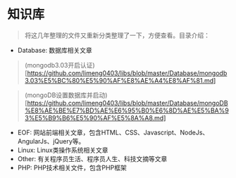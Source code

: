 # 知识库

> 将这几年整理的文件又重新分类整理了一下，方便查看。目录介绍：

- Database: 数据库相关文章

> (mongodb3.03开启认证)[https://github.com/limeng0403/libs/blob/master/Database/mongodb3.03%E5%BC%80%E5%90%AF%E8%AE%A4%E8%AF%81.md]

> (mongoDB设置数据库并启动)[https://github.com/limeng0403/libs/blob/master/Database/mongoDB%E8%AE%BE%E7%BD%AE%E6%95%B0%E6%8D%AE%E5%BA%93%E5%B9%B6%E5%90%AF%E5%8A%A8.md]

- EOF: 网站前端相关文章，包含HTML、CSS、Javascript、NodeJs、AngularJs、jQuery等。
- Linux: Linux类操作系统相关文章
- Other: 有关程序员生活、程序员人生、科技文摘等文章
- PHP: PHP技术相关文件，包含PHP框架
